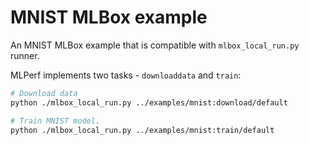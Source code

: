 # MNIST MLBox example

An MNIST MLBox example that is compatible with `mlbox_local_run.py` runner.

MLPerf implements two tasks - `downloaddata` and `train`:
```bash
# Download data
python ./mlbox_local_run.py ../examples/mnist:download/default

# Train MNIST model. 
python ./mlbox_local_run.py ../examples/mnist:train/default
```
